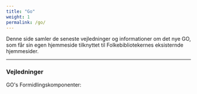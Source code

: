 ```yaml
---
title: "Go"
weight: 1
permalink: /go/
---
```


Denne side samler de seneste vejledninger og informationer om det nye GO, som får sin egen hjemmeside tilknyttet til Folkebibliotekernes eksisternde hjemmesider.

---

### Vejledninger
GO's Formidlingskomponenter:
